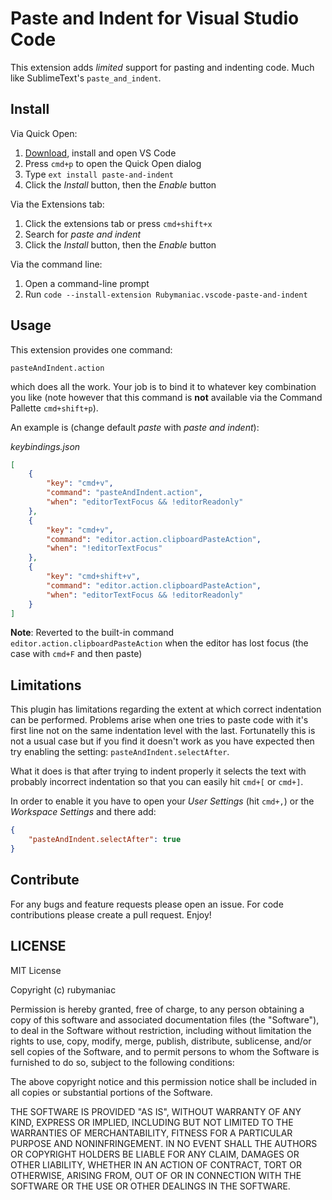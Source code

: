 # Paste and Indent for Visual Studio Code

This extension adds *limited* support for pasting and indenting code. Much like SublimeText's `paste_and_indent`.

## Install

Via Quick Open:

1. [Download](https://code.visualstudio.com/download), install and open VS Code
2. Press `cmd+p` to open the Quick Open dialog
3. Type `ext install paste-and-indent`
4. Click the *Install* button, then the *Enable* button

Via the Extensions tab:

1. Click the extensions tab or press `cmd+shift+x`
2. Search for *paste and indent*
3. Click the *Install* button, then the *Enable* button

Via the command line:

1. Open a command-line prompt
2. Run `code --install-extension Rubymaniac.vscode-paste-and-indent`

## Usage

This extension provides one command:

```
pasteAndIndent.action
```

which does all the work. Your job is to bind it to whatever key combination you like
(note however that this command is **not** available via the Command Pallette `cmd+shift+p`).

An example is (change default *paste* with *paste and indent*):

*keybindings.json*
```json
[
    {
        "key": "cmd+v",
        "command": "pasteAndIndent.action",
        "when": "editorTextFocus && !editorReadonly"
    },
    {
        "key": "cmd+v",
        "command": "editor.action.clipboardPasteAction",
        "when": "!editorTextFocus"
    },
    {
        "key": "cmd+shift+v",
        "command": "editor.action.clipboardPasteAction",
        "when": "editorTextFocus && !editorReadonly"
    }
]
```

**Note**: Reverted to the built-in command `editor.action.clipboardPasteAction` when the editor has lost focus (the case with `cmd+F` and then paste)


## Limitations

This plugin has limitations regarding the extent at which correct indentation can be performed.
Problems arise when one tries to paste code with it's first line not on the same indentation level with the last.
Fortunatelly this is not a usual case but if you find it doesn't work as you have expected then try
enabling the setting: `pasteAndIndent.selectAfter`.

What it does is that after trying to indent properly it selects the text with
probably incorrect indentation so that you can easily hit `cmd+[` or `cmd+]`.

In order to enable it you have to open your *User Settings* (hit `cmd+,`) or the *Workspace Settings* and there
add:

```json
{
    "pasteAndIndent.selectAfter": true
}
```

## Contribute

For any bugs and feature requests please open an issue. For code contributions please create a pull request. Enjoy!

## LICENSE

MIT License

Copyright (c) rubymaniac

Permission is hereby granted, free of charge, to any person obtaining a copy
of this software and associated documentation files (the "Software"), to deal
in the Software without restriction, including without limitation the rights
to use, copy, modify, merge, publish, distribute, sublicense, and/or sell
copies of the Software, and to permit persons to whom the Software is
furnished to do so, subject to the following conditions:

The above copyright notice and this permission notice shall be included in all
copies or substantial portions of the Software.

THE SOFTWARE IS PROVIDED "AS IS", WITHOUT WARRANTY OF ANY KIND, EXPRESS OR
IMPLIED, INCLUDING BUT NOT LIMITED TO THE WARRANTIES OF MERCHANTABILITY,
FITNESS FOR A PARTICULAR PURPOSE AND NONINFRINGEMENT. IN NO EVENT SHALL THE
AUTHORS OR COPYRIGHT HOLDERS BE LIABLE FOR ANY CLAIM, DAMAGES OR OTHER
LIABILITY, WHETHER IN AN ACTION OF CONTRACT, TORT OR OTHERWISE, ARISING FROM,
OUT OF OR IN CONNECTION WITH THE SOFTWARE OR THE USE OR OTHER DEALINGS IN THE
SOFTWARE.

